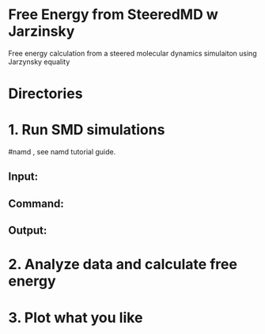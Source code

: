 # Free Energy from SteeredMD w Jarzinsky
Free energy calculation from a steered molecular dynamics simulaiton using Jarzynsky equality

# Directories

# 1. Run SMD simulations

#namd
, see namd tutorial guide.

## Input: 

## Command:

## Output:

# 2. Analyze data and calculate free energy

# 3. Plot what you like
